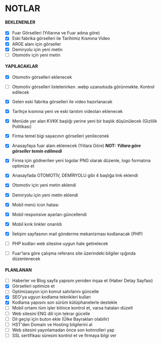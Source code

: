 # NOTLAR
#### BEKLENENLER
- [x] Fuar Görselleri (Yıllarına ve Fuar adına göre)
- [x] Eski fabrika görselleri ile Tarihimiz Kısmına Video
- [x] ARGE alanı için görseller
- [x] Demiryolu için yeni metin
- [ ] Otomotiv için yeni metin

#### YAPILACAKLAR

- [X] Otomotiv görselleri eklenecek
- [ ] Otomotiv görselleri listelenirken .webp uzansıtısda görünmekte. Kontrol edilecek
- [x] Gelen eski fabrika görselleri ile video hazırlanacak
- [x] Tarihçe kısmına yeni ve eski tanıtım videoları eklenecek
- [x] Menüde yer alan KVKK başlığı yerine yeni bir başlık düşünülecek (Gizlilik Politikası)
- [x] Firma temel bigi sayacının görselleri yenilecenek
- [x] Anasayfaya fuar alanı eklenecek (Yıllara Göre) **NOT:** ***Yıllara göre görseller temin edilmedi***
- [x] Firma için gödnerilen yeni logolar PNG olarak düzenle, logo formatına optimize et
- [x] Anasayfada OTOMOTİV, DEMİRYOLU gibi 4 başlığa link eklendi
- [x] Otomotiv için yeni metin eklendi
- [x] Demiryolu için yeni metin eklendi
- [x] Mobil menü icon hatası
- [x] Mobil responsive ayarları güncellendi
- [x] Mobil kırık linkler onarıldı
- [x] İletişim sayfasının mail gönderme mekanizması kodlanacak (PHP)
- [ ] PHP kodları web sitesine uygun hale getirelecek
- [ ] Fuar'lara göre çalışma referans site üzerindeki bilgiler ışığında düzenlenecek


#### PLANLANAN
- [ ] Haberler ve Blog sayfa yapısını yeniden inşaa et (Haber Detay Sayfası)
- [x] Görselleri optimize et
- [ ] Optimizasyon için komut satırlarını güncelle
- [x] SEO'ya ugyun kodlama teknikleri kullan
- [x] Kodlama yapısını son sürüm kütüphanelerle destekle
- [ ] Mobil ortamı tüm işler bitince kontrol et, varsa hataları düzelt
- [ ] Web sitesini ENG dili için tekrar gücelle
- [ ] Dil geçişi için buton ekle (Ülke Bayrakları olabilir)
- [ ] HST'den Domain ve Hosting bilgilerini al
- [ ] Web sitesini yayınlamadan önce son kotnrolleri yap
- [ ] SSL sertifikası süresini kontrol et ve firmaya bilgi ver